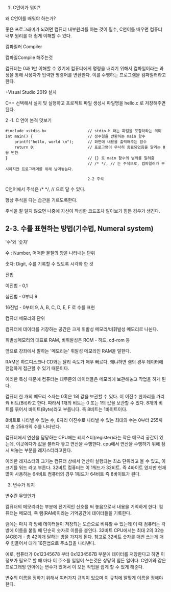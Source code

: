 1. C언어가 뭐야?

왜 C언어를 배워야 하는가?

좋은 프로그래머가 되려면 컴퓨터 내부원리를 아는 것이 필수, C언어를 배우면 컴퓨터 내부 원리를 더 쉽게 이해할 수 있다.

컴파일러 Compiler

컴파일Compile 해주는것

컴퓨터는 0과 1만 이해할 수 있기에 컴퓨터에게 명령을 내리기 위해서 컴파일이라는 과정을 통해 사용자가 입력한 명령어를 변환한다. 이를 수행하는 프로그램을 컴파일러라고 한다.

+Visual Studio 2019 설치

C++ 선택해서 설치 및 실행하고 프로젝트 파일 생성시 파일명을 hello.c 로 저장해주면 된다.

2 -1. C 언어 본격 맛보기

    #include <stdio.h>					// stdio.h 라는 파일을 포함하라는 의미
    int main() {						// 정수형을 반환하는 main 함수
    	printf("hello, world \n");		// 화면에 내용을 출력해주는 함수
    	return 0;						// 프로그램이 무사히 종료되었음을 알리는 0을 반환
    }									// {} 로 main 함수의 범위를 알려줌
    									// /* */, // 는 주석으로, 컴파일러가 무시하지만 프로그래머를 위해 남겨놓는다.

                                        2-2 주석

C언어에서 주석은 /* */, // 으로 달 수 있다.

항상 주석을 다는 습관을 기르도록한다.

주석을 잘 달지 않으면 나중에 자신이 작성한 코드조차 알아보기 힘든 경우가 생긴다.

## 2-3. 수를 표현하는 방법(기수법, Numeral system)

'수'와 '숫자'

수 : Number, 어떠한 물질의 양을 나타내는 단위

숫자:  Digit, 수를 기록할 수 있도록 시각화 한 것

진법

이진법 - 0,1

십진법 - 0부터 9

16진법 - 0부터 9, A, B, C, D, E, F 로 수를 표현

컴퓨터 메모리의 단위

컴퓨터에 데이터를 저장하는 공간은 크게 휘발성 메모리/비휘발성 메모리로 나뉜다.

휘발성메모리의 대표로 RAM, 비휘발성은 ROM - 하드, cd-rom 등

앞으로 강좌에서 말하는 '메모리는' 휘발성 메모리인 RAM을 말한다.

RAM은 하드디스크나 CD와는 달리 속도가 매우 빠르다. 왜냐하면 램의 경우 데이터에 랜덤하게 접근할 수 있기 때문이다.

이러한 특성 때문에 컴퓨터는 대무문의 데이터들은 메모리에 보관해놓고 작업을 하게 된다. 

컴퓨터 한 개의 메모리 소자는 0혹은 1의 값을 보관할 수 있다. 이 이진수 한자리를 가리켜 비트(Bit)라고 한다. 따라서 1개의 비트는 0 또는 1의 값을 보관할 수 있다. 8개의 비트를 묶어서 바이트(Byte)라고 부릅니다. 즉  8비트는 1바이트이다.

8비트로 나타낼 수 있는 수, 8자리 이진수로 나타낼 수 있는 최대의 수는 0부터 255까지 총 256개의 수를 나타낸다.

컴퓨터에서 연산을 담당하는 CPU에는 레지스터(register)라는 작은 메모리 공간이 있는데, 이곳에다가 값을 불러다 놓고 연산을 수행한다. cpu에서 연산을 수행하기 위해 잠시 써놓는 부분을 레지스터라고한다.

이러한 레지스터의 크기는 컴퓨터 상에서 연산이 실행되는 최소 단위라고 볼 수 있고, 이 크기를 워드 라고 부른다. 32비트 컴퓨터는 이 1워드가 32비트. 즉 4바이트 였지만 현재 많이 사용하는 64비트 컴퓨터의 경우 1워드가 64비트 즉 8바이트가 된다.

3. 변수가 뭐지

변수란 무엇인가

컴퓨터의 메모리라는 부분에 전기적인 신호를 써 놓음으로서 내용을 기억하게 한다. 컴퓨터는 메모리, 즉 램(RAM)이라는 기억공간에 데이터들을 기록한다. 

램에는 마치 각 방에 데이터들이 저장되는 모습으로 비유할 수 있는데 이 때 컴퓨터는 각 방에 이름을 붙일 때 단순히 숫자로 이름을 붙인다. 32비트 CPU에서는 최대 2의 32승(4GB)개 - 총 42억개 달하는 방을 가지게 된다. 참고로 32비트 숫자를 매번 쓰는게 매우 힘들어서 대개 16진법으로 주소값을 나타낸다.

예로, 컴퓨터가 0x12345678 부터 0x1234567B 부분에 데이터를 저장한다고 하면 이 정보가 필요로 할 때 마다 이 주소를 일일이 쓰는것은 상당히 힘든 일이다.  C언어와 같은 프로그래밍 언어에는 변수가 있어서 이 모든 작업을 쉽게 할 수 있게 해준다.

변수의 이름을 정하기 위해서 여러가지 규칙이 있으며 이 규칙에 알맞게 이름을 정해야한다.